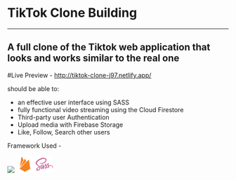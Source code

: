 # TikTok Clone Building

-----
A full clone of the Tiktok web application that looks and works similar to the real one
-----

#Live Preview -  http://tiktok-clone-j97.netlify.app/

should be able to:
- an effective user interface using SASS
- fully functional video streaming using the Cloud Firestore
- Third-party user Authentication
- Upload media with Firebase Storage
- Like, Follow, Search other users

Framework Used -  

<span><img src="https://cdn.jsdelivr.net/gh/devicons/devicon@latest/icons/react/react-original.svg" width="40px"></span >
<span><img src="https://github.com/devicons/devicon/blob/v2.14.0/icons/firebase/firebase-plain.svg" width="40px"></span >
<span><img src="https://github.com/devicons/devicon/blob/v2.14.0/icons/sass/sass-original.svg" width="40px"></span >
